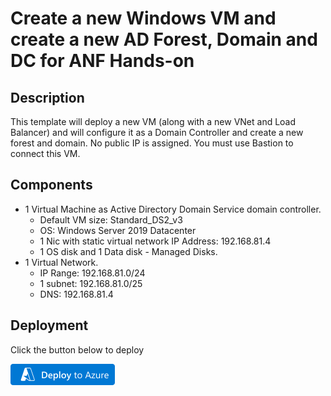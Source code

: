 # Create a new Windows VM and create a new AD Forest, Domain and DC for ANF Hands-on


## Description
This template will deploy a new VM (along with a new VNet and Load Balancer) and will configure it as a Domain Controller and create a new forest and domain. No public IP is assigned.  You must use Bastion to connect this VM. 


## Components
- 1 Virtual Machine as Active Directory Domain Service domain controller.
  - Default VM size: Standard_DS2_v3
  - OS: Windows Server 2019 Datacenter
  - 1 Nic with static virtual network IP Address: 192.168.81.4
  - 1 OS disk and 1 Data disk - Managed Disks. 
- 1 Virtual Network.
  - IP Range: 192.168.81.0/24
  - 1 subnet: 192.168.81.0/25
  - DNS: 192.168.81.4


## Deployment
Click the button below to deploy

<a href="https://portal.azure.com/#create/Microsoft.Template/uri/https%3A%2F%2Fraw.githubusercontent.com%2maysay1999%2anfdemo03%2master%2dcdeploy%2Fazuredeploy.json" target="_blank">
    <img src="https://raw.githubusercontent.com/Azure/azure-quickstart-templates/master/1-CONTRIBUTION-GUIDE/images/deploytoazure.png"/>
</a>

